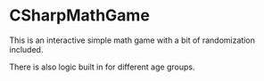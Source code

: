 # CSharpMathGame
This is an interactive simple math game with a bit of randomization included. 


There is also logic built in for different age groups.
